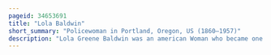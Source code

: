 ```yaml
---
pageid: 34653691
title: "Lola Baldwin"
short_summary: "Policewoman in Portland, Oregon, US (1860–1957)"
description: "Lola Greene Baldwin was an american Woman who became one of the first Police Women in the united States. She was sworn in as Superintendent of the Women's Auxiliary of the Police Department for the Protection of Girls with the Rank of Detective in 1908."
---
```

